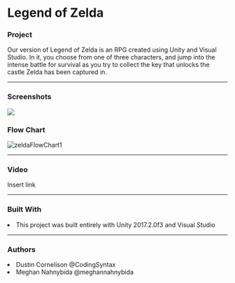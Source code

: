 # Legend of Zelda

 <h3> Project </h3>
 Our version of Legend of Zelda is an RPG created using Unity and Visual Studio. In it, you choose from one of three characters, and jump into the intense battle for survival as you try to collect the key that unlocks the castle Zelda has been captured in.
 <hr size = "1">
 <h3> Screenshots </h3>
 <img src="./images/Screenshot (166)">
 
 
 <h3> Flow Chart </h3>
 
![zeldaFlowChart1](https://user-images.githubusercontent.com/49411343/72493316-2a4e4600-37e6-11ea-8e8e-4b3c790fcbdf.PNG)

 <hr size = "1">
 
 <h3> Video </h3>
 Insert link
 
  <hr size = "1">
  
  <h3> Built With </h3>
  <li>This project was built entirely with Unity 2017.2.0f3 and Visual Studio  </li>
  
   
  <hr size = "1">
  
  <h3> Authors </h3>
       <li>Dustin Cornelison @CodingSyntax </li>
       <li>Meghan Nahnybida @meghannahnybida </li>

